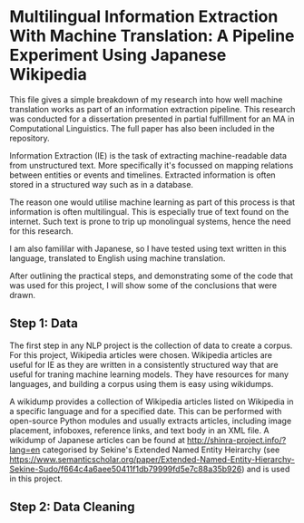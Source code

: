 # Multilingual Information Extraction With Machine Translation: A Pipeline Experiment Using Japanese Wikipedia

This file gives a simple breakdown of my research into how well machine translation works as part of an information extraction pipeline. This research was conducted for a dissertation presented in partial fulfillment for an MA in Computational Linguistics. The full paper has also been included in the repository. 

Information Extraction (IE) is the task of extracting machine-readable data from unstructured
text. More specifically it's focussed on mapping relations between entities or events and timelines. Extracted information is often stored in a structured way such as in a database. 

The reason one would utilise machine learning as part of this process is that information is often multilingual. This is especially true of text found on the internet. Such text is prone to trip up monolingual systems, hence the need for this research. 

I am also famililar with Japanese, so I have tested using text written in this language, translated to English using machine translation. 

After outlining the practical steps, and demonstrating some of the code that was used for this project, I will show some of the conclusions that were drawn.

## Step 1: Data

The first step in any NLP project is the collection of data to create a corpus. For this project, Wikipedia articles were chosen. Wikipedia articles are useful for IE as they are written in a consistently structured way that are useful for traning machine learning models. They have resources for many languages, and building a corpus using them is easy using wikidumps. 

A wikidump provides a collection of Wikipedia articles listed on Wikipedia in a specific language and for a specified date. This can be performed with open-source Python modules and usually extracts articles, including image placement, infoboxes, reference links, and text body in an XML file. A wikidump of Japanese articles can be found at http://shinra-project.info/?lang=en categorised by Sekine's Extended Named Entity Heirarchy (see https://www.semanticscholar.org/paper/Extended-Named-Entity-Hierarchy-Sekine-Sudo/f664c4a6aee50411f1db79999fd5e7c88a35b926) and is used in this project. 

## Step 2: Data Cleaning


